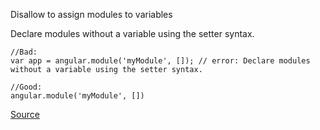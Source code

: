 Disallow to assign modules to variables

Declare modules without a variable using the setter syntax.

```
//Bad:
var app = angular.module('myModule', []); // error: Declare modules without a variable using the setter syntax.

//Good:
angular.module('myModule', [])
```

[Source](https://github.com/EmmanuelDemey/eslint-plugin-angular/blob/HEAD/docs/rules/module-setter.md)
